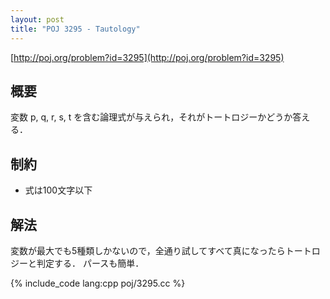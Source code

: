 ```yaml
---
layout: post
title: "POJ 3295 - Tautology"
---
```

[http://poj.org/problem?id=3295](http://poj.org/problem?id=3295)

## 概要
変数 p, q, r, s, t を含む論理式が与えられ，それがトートロジーかどうか答える．

## 制約
- 式は100文字以下

## 解法
変数が最大でも5種類しかないので，全通り試してすべて真になったらトートロジーと判定する．
パースも簡単．

{% include_code lang:cpp poj/3295.cc %}
